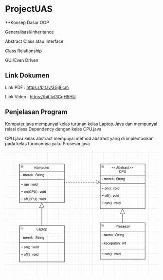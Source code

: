 # ProjectUAS

**Konsep Dasar OOP

Generalisasi/Inheritance

Abstract Class atau Interface

Class Relationship

GUI/Even Driven


## Link Dokumen

Link PDF   : https://bit.ly/3Gj8lcm

Link Video : https://bit.ly/3CqH5HU


## Penjelasan Program

Komputer.java mempunyai kelas turunan kelas Laptop.Java dan mempunyai relasi class Dependency dengan kelas CPU.java

CPU.java kelas abstract mempuyai method abstract yang di implentasikan pada kelas turunannya yaitu Prosesor.java

![Gambar 1](Screenshot/ss.png)
